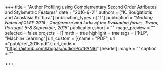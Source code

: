 +++
title = "Author Profiling using Complementary Second Order Attributes and Stylometric Features"
date = "2016-9-01"
authors = ["K. Bougiatiotis and Anastasia Krithara"]
publication_types = ["1"]
publication = "_Working Notes of CLEF 2016 - Conference and Labs of the Evaluation forum, 'Evora, Portugal, 5-8 September, 2016_"
publication_short = ""
image_preview = ""
selected = false
projects = []
math = true
highlight = true
tags = ['NLP', "Machine Learning"]
url_custom = [{name = "PDF", url ="publ/clef_2016.pdf"}]
url_code = "https://github.com/kbogas/authorProfPAN16"
[header]
image = ""
caption = ""

+++

